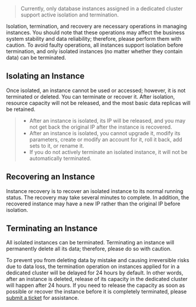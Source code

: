 >Currently, only database instances assigned in a dedicated cluster support active isolation and termination.

Isolation, termination, and recovery are necessary operations in managing instances. You should note that these operations may affect the business system stability and data reliability; therefore, please perform them with caution. To avoid faulty operations, all instances support isolation before termination, and only isolated instances (no matter whether they contain data) can be terminated.

## Isolating an Instance
Once isolated, an instance cannot be used or accessed; however, it is not terminated or deleted. You can terminate or recover it. After isolation, resource capacity will not be released, and the most basic data replicas will be retained.
>
>- After an instance is isolated, its IP will be released, and you may not get back the original IP after the instance is recovered.
>- After an instance is isolated, you cannot upgrade it, modify its parameters, create or modify an account for it, roll it back, add sets to it, or rename it.
>- If you do not actively terminate an isolated instance, it will not be automatically terminated.

## Recovering an Instance
Instance recovery is to recover an isolated instance to its normal running status. The recovery may take several minutes to complete. In addition, the recovered instance may have a new IP rather than the original IP before isolation.

## Terminating an Instance
All isolated instances can be terminated. Terminating an instance will permanently delete all its data; therefore, please do so with caution.

To prevent you from deleting data by mistake and causing irreversible risks due to data loss, the termination operation on instances applied for in a dedicated cluster will be delayed for 24 hours by default. In other words, after an instance is deleted, release of its capacity in the dedicated cluster will happen after 24 hours. If you need to release the capacity as soon as possible or recover the instance before it is completely terminated, please [submit a ticket](https://console.cloud.tencent.com/workorder/category)
for assistance.
